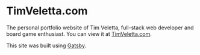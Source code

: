 # TimVeletta.com

The personal portfolio website of Tim Veletta, full-stack web developer and board game enthusiast. You can view it at [TimVeletta.com](https://timveletta.com).

This site was built using [Gatsby](https://www.gatsbyjs.org).
